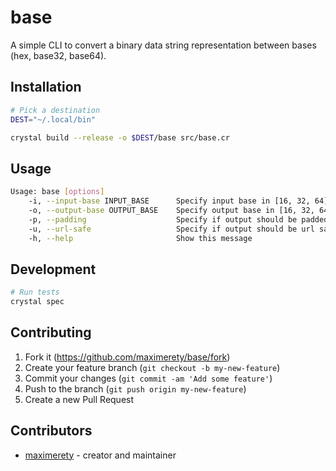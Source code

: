 # base

A simple CLI to convert a binary data string representation between bases (hex, base32, base64).

## Installation

```bash
# Pick a destination
DEST="~/.local/bin"

crystal build --release -o $DEST/base src/base.cr
```

## Usage

```bash
Usage: base [options]
    -i, --input-base INPUT_BASE      Specify input base in [16, 32, 64]
    -o, --output-base OUTPUT_BASE    Specify output base in [16, 32, 64]
    -p, --padding                    Specify if output should be padded
    -u, --url-safe                   Specify if output should be url safe
    -h, --help                       Show this message
```

## Development

```bash
# Run tests
crystal spec
```
## Contributing

1. Fork it (<https://github.com/maximerety/base/fork>)
2. Create your feature branch (`git checkout -b my-new-feature`)
3. Commit your changes (`git commit -am 'Add some feature'`)
4. Push to the branch (`git push origin my-new-feature`)
5. Create a new Pull Request

## Contributors

- [maximerety](https://github.com/maximerety) - creator and maintainer
